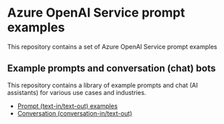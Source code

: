 # Azure OpenAI Service prompt examples

This repository contains a set of Azure OpenAI Service prompt examples

## Example prompts and conversation (chat) bots

This repository contains a library of example prompts and chat (AI assistants) for various use cases and industries.

- [Prompt (text-in/text-out) examples](prompt-examples/README.md)
- [Conversation (conversation-in/text-out)](prompt-examples/README.md)
